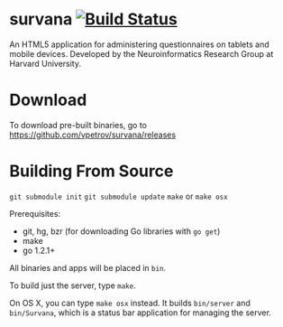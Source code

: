 survana [![Build Status](https://travis-ci.org/vpetrov/survana.png?branch=1.0)](https://travis-ci.org/vpetrov/survana)
=======

An HTML5 application for administering questionnaires on tablets and mobile devices. Developed by the Neuroinformatics Research Group at Harvard University.

Download
========

To download pre-built binaries, go to https://github.com/vpetrov/survana/releases

Building From Source
====================

`git submodule init`
`git submodule update`
`make` or `make osx`

Prerequisites:

  * git, hg, bzr (for downloading Go libraries with `go get`)
  * make
  * go 1.2.1+

All binaries and apps will be placed in `bin`.

To build just the server, type `make`.

On OS X, you can type `make osx` instead. It builds `bin/server` and `bin/Survana`, which is a status bar application for managing the server.
